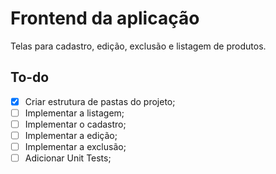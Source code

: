 # Frontend da aplicação

Telas para cadastro, edição, exclusão e listagem de produtos.

## To-do

- [x] Criar estrutura de pastas do projeto;
- [ ] Implementar a listagem;
- [ ] Implementar o cadastro;
- [ ] Implementar a edição;
- [ ] Implementar a exclusão;
- [ ] Adicionar Unit Tests;
